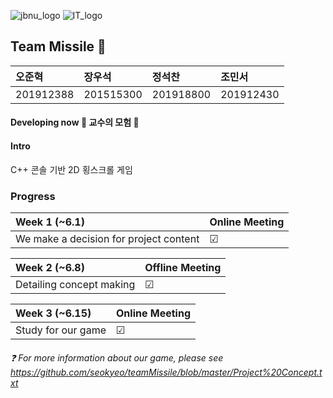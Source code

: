 ![jbnu_logo](https://user-images.githubusercontent.com/65169722/83265660-c2c8ee00-a1fc-11ea-8f67-d42cabce63a4.png) ![IT_logo](https://user-images.githubusercontent.com/65169722/83266051-4551ad80-a1fd-11ea-9776-3af3ad784981.PNG)


## Team Missile :rocket:
| 오준혁 | 장우석 | 정석찬 | 조민서 |
:------------ | :-------------| :-------------| :------------- |
| 201912388 | 201515300 | 201918800 |201912430 |


#### Developing now  :european_castle: 교수의 모험 :european_castle:

#### Intro 
C++ 콘솔 기반 2D 횡스크롤 게임
### Progress
|Week 1 (~6.1) | Online Meeting |
| :------------ | :---------- |
| We make a decision for project content | &#9745; |


|Week 2 (~6.8) | Offline Meeting |
| :------------ | :---------- |
| Detailing concept making | &#9745; |

|Week 3 (~6.15) | Online Meeting |
| :------------ | :---------- |
| Study for our game | &#9745; |

###### :question: For more information about our game, please see https://github.com/seokyeo/teamMissile/blob/master/Project%20Concept.txt
